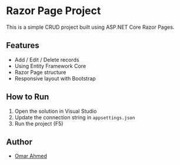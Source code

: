 # Razor Page Project

This is a simple CRUD project built using ASP.NET Core Razor Pages.

## Features

- Add / Edit / Delete records
- Using Entity Framework Core
- Razor Page structure
- Responsive layout with Bootstrap

## How to Run

1. Open the solution in Visual Studio
2. Update the connection string in `appsettings.json`
3. Run the project (F5)

## Author

- [Omar Ahmed](https://github.com/Omar-Ahm-ed)
